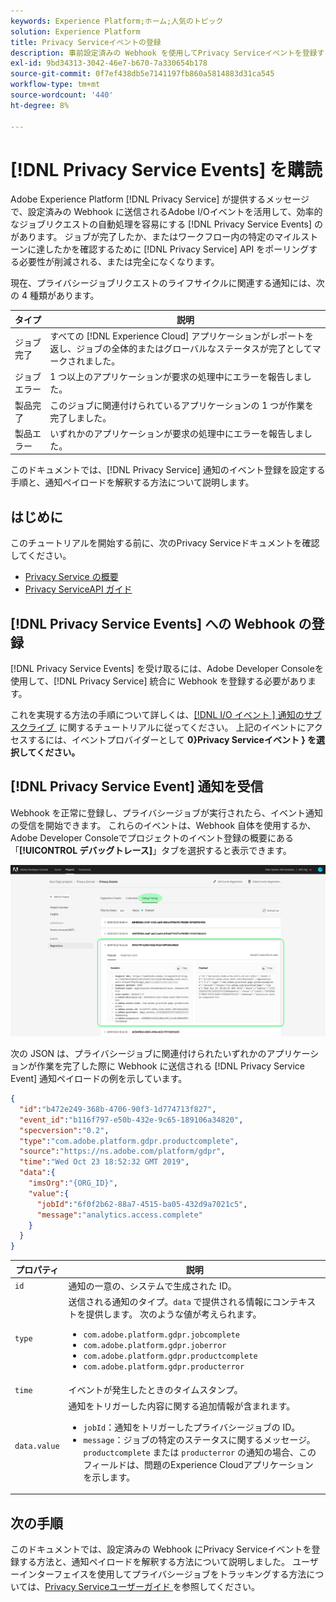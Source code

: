 ```yaml
---
keywords: Experience Platform;ホーム;人気のトピック
solution: Experience Platform
title: Privacy Serviceイベントの登録
description: 事前設定済みの Webhook を使用してPrivacy Serviceイベントを登録する方法について説明します。
exl-id: 9bd34313-3042-46e7-b670-7a330654b178
source-git-commit: 0f7ef438db5e7141197fb860a5814883d31ca545
workflow-type: tm+mt
source-wordcount: '440'
ht-degree: 8%

---
```


# [!DNL Privacy Service Events] を購読

Adobe Experience Platform [!DNL Privacy Service] が提供するメッセージで、設定済みの Webhook に送信されるAdobe I/Oイベントを活用して、効率的なジョブリクエストの自動処理を容易にする [!DNL Privacy Service Events] のがあります。 ジョブが完了したか、またはワークフロー内の特定のマイルストーンに達したかを確認するために [!DNL Privacy Service] API をポーリングする必要性が削減される、または完全になくなります。

現在、プライバシージョブリクエストのライフサイクルに関連する通知には、次の 4 種類があります。

| タイプ | 説明 |
| --- | --- |
| ジョブ完了 | すべての [!DNL Experience Cloud] アプリケーションがレポートを返し、ジョブの全体的またはグローバルなステータスが完了としてマークされました。 |
| ジョブエラー | 1 つ以上のアプリケーションが要求の処理中にエラーを報告しました。 |
| 製品完了 | このジョブに関連付けられているアプリケーションの 1 つが作業を完了しました。 |
| 製品エラー | いずれかのアプリケーションが要求の処理中にエラーを報告しました。 |

このドキュメントでは、[!DNL Privacy Service] 通知のイベント登録を設定する手順と、通知ペイロードを解釈する方法について説明します。

## はじめに

このチュートリアルを開始する前に、次のPrivacy Serviceドキュメントを確認してください。

* [Privacy Service の概要](./home.md)
* [Privacy ServiceAPI ガイド](./api/overview.md)

## [!DNL Privacy Service Events] への Webhook の登録

[!DNL Privacy Service Events] を受け取るには、Adobe Developer Consoleを使用して、[!DNL Privacy Service] 統合に Webhook を登録する必要があります。

これを実現する方法の手順について詳しくは、[[!DNL I/O イベント &#x200B;] 通知のサブスクライブ &#x200B;](../observability/alerts/subscribe.md) に関するチュートリアルに従ってください。 上記のイベントにアクセスするには、イベントプロバイダーとして **0&rbrace;Privacy Serviceイベント &rbrace; を選択してください。**

## [!DNL Privacy Service Event] 通知を受信

Webhook を正常に登録し、プライバシージョブが実行されたら、イベント通知の受信を開始できます。 これらのイベントは、Webhook 自体を使用するか、Adobe Developer Consoleでプロジェクトのイベント登録の概要にある「**[!UICONTROL デバッグトレース]**」タブを選択すると表示できます。

![](images/privacy-events/debug-tracing.png)

次の JSON は、プライバシージョブに関連付けられたいずれかのアプリケーションが作業を完了した際に Webhook に送信される [!DNL Privacy Service Event] 通知ペイロードの例を示しています。

```json
{
  "id":"b472e249-368b-4706-90f3-1d774713f827",
  "event_id":"b116f797-e50b-432e-9c65-189106a34820",
  "specversion":"0.2",
  "type":"com.adobe.platform.gdpr.productcomplete",
  "source":"https://ns.adobe.com/platform/gdpr",
  "time":"Wed Oct 23 18:52:32 GMT 2019",
  "data":{
    "imsOrg":"{ORG_ID}",
    "value":{
      "jobId":"6f0f2b62-88a7-4515-ba05-432d9a7021c5",
      "message":"analytics.access.complete"
    }
  }
}
```

| プロパティ | 説明 |
| --- | --- |
| `id` | 通知の一意の、システムで生成された ID。 |
| `type` | 送信される通知のタイプ。`data` で提供される情報にコンテキストを提供します。 次のような値が考えられます。 <ul><li>`com.adobe.platform.gdpr.jobcomplete`</li><li>`com.adobe.platform.gdpr.joberror`</li><li>`com.adobe.platform.gdpr.productcomplete`</li><li>`com.adobe.platform.gdpr.producterror`</li></ul> |
| `time` | イベントが発生したときのタイムスタンプ。 |
| `data.value` | 通知をトリガーした内容に関する追加情報が含まれます。 <ul><li>`jobId`：通知をトリガーしたプライバシージョブの ID。</li><li>`message`：ジョブの特定のステータスに関するメッセージ。 `productcomplete` または `producterror` の通知の場合、このフィールドは、問題のExperience Cloudアプリケーションを示します。</li></ul> |

## 次の手順

このドキュメントでは、設定済みの Webhook にPrivacy Serviceイベントを登録する方法と、通知ペイロードを解釈する方法について説明しました。 ユーザーインターフェイスを使用してプライバシージョブをトラッキングする方法については、[Privacy Serviceユーザーガイド &#x200B;](./ui/user-guide.md) を参照してください。
